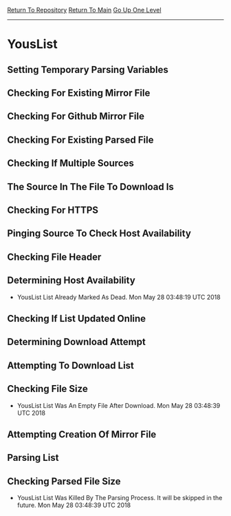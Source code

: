 [Return To Repository](https://github.com/deathbybandaid/piholeparser/)
[Return To Main](https://github.com/deathbybandaid/piholeparser/blob/master/RecentRunLogs/Mainlog.md)
[Go Up One Level](https://github.com/deathbybandaid/piholeparser/blob/master/RecentRunLogs/TopLevelScripts/30-Processing-External-Blacklists.md)
____________________________________
# YousList
## Setting Temporary Parsing Variables
## Checking For Existing Mirror File
## Checking For Github Mirror File
## Checking For Existing Parsed File
## Checking If Multiple Sources
## The Source In The File To Download Is
## Checking For HTTPS
## Pinging Source To Check Host Availability
## Checking File Header
## Determining Host Availability
* YousList List Already Marked As Dead. Mon May 28 03:48:19 UTC 2018
## Checking If List Updated Online
## Determining Download Attempt
## Attempting To Download List
## Checking File Size
* YousList List Was An Empty File After Download. Mon May 28 03:48:39 UTC 2018
## Attempting Creation Of Mirror File
## Parsing List
## Checking Parsed File Size
* YousList List Was Killed By The Parsing Process. It will be skipped in the future. Mon May 28 03:48:39 UTC 2018
